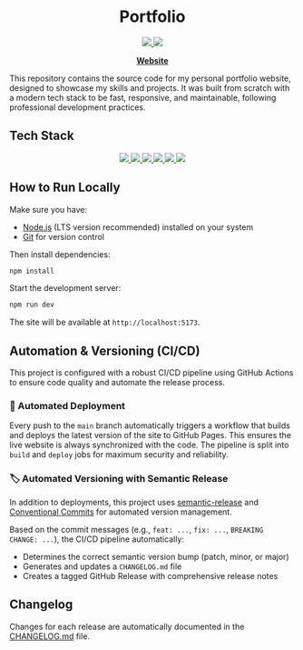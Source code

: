 <div align="center">

# Portfolio

<a href="https://github.com/kpulka247/portfolio-kpulka/actions" title="GitHub Actions Workflow Status">
  <img src="https://img.shields.io/github/actions/workflow/status/kpulka247/portfolio-kpulka/release.yml">
</a>
<a href="https://github.com/kpulka247/portfolio-kpulka/releases" title="GitHub Release">
  <img src="https://img.shields.io/github/v/release/kpulka247/portfolio-kpulka?logo=github&logoColor=white">
</a>

**[Website](https://www.kpulka.com)**

</div>

This repository contains the source code for my personal portfolio website, designed to showcase my skills and projects. It was built from scratch with a modern tech stack to be fast, responsive, and maintainable, following professional development practices.

## Tech Stack

<div align="center">

<a href="https://reactjs.org/" title="React">
  <img src="https://img.shields.io/badge/React-0D1117?style=for-the-badge&logo=react&logoColor=61DAFB">
</a>
<a href="https://vitejs.dev/" title="Vite">
  <img src="https://img.shields.io/badge/Vite-6E00FF?style=for-the-badge&logo=vite&logoColor=FFFFFF">
</a>
<a href="https://www.typescriptlang.org/" title="TypeScript">
  <img src="https://img.shields.io/badge/TypeScript-1E2A38?style=for-the-badge&logo=typescript&logoColor=00CFFF">
</a>
<a href="https://tailwindcss.com/" title="Tailwind CSS">
  <img src="https://img.shields.io/badge/Tailwind_CSS-0F172A?style=for-the-badge&logo=tailwindcss&logoColor=38BDF8">
</a>
<a href="https://git-scm.com/" title="Git">
  <img src="https://img.shields.io/badge/Git-2D0C19?style=for-the-badge&logo=git&logoColor=F05032">
</a>
<a href="https://threejs.org/" title="Three.js">
  <img src="https://img.shields.io/badge/Three.js-111111?style=for-the-badge&logo=three.js&logoColor=FFFFFF">
</a>

</div>

## How to Run Locally

Make sure you have:

- [Node.js](https://nodejs.org) (LTS version recommended) installed on your system
- [Git](https://git-scm.com/) for version control

Then install dependencies:

```bash
npm install
```

Start the development server:

```bash
npm run dev
```

 The site will be available at `http://localhost:5173`.

## Automation & Versioning (CI/CD)

This project is configured with a robust CI/CD pipeline using GitHub Actions to ensure code quality and automate the release process.

### 🚀 Automated Deployment

Every push to the `main` branch automatically triggers a workflow that builds and deploys the latest version of the site to GitHub Pages. This ensures the live website is always synchronized with the code. The pipeline is split into `build` and `deploy` jobs for maximum security and reliability.

### 🏷️ Automated Versioning with Semantic Release

In addition to deployments, this project uses [semantic-release](https://github.com/semantic-release/semantic-release) and [Conventional Commits](https://www.conventionalcommits.org/) for automated version management.

Based on the commit messages (e.g., `feat: ...`, `fix: ...`, `BREAKING CHANGE: ...`), the CI/CD pipeline automatically:
-   Determines the correct semantic version bump (patch, minor, or major)
-   Generates and updates a `CHANGELOG.md` file
-   Creates a tagged GitHub Release with comprehensive release notes

## Changelog

Changes for each release are automatically documented in the [CHANGELOG.md](./CHANGELOG.md) file.